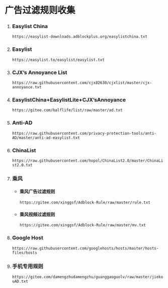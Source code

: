 # 广告过滤规则收集

1. ### Easylist China

   `https://easylist-downloads.adblockplus.org/easylistchina.txt	`

2. ### Easylist

   `https://easylist.to/easylist/easylist.txt`

3. ### CJX’s Annoyance List

   `https://raw.githubusercontent.com/cjx82630/cjxlist/master/cjx-annoyance.txt`

4. ### EasylistChina+EasylistLite+CJX’sAnnoyance

   `https://gitee.com/halflife/list/raw/master/ad.txt`

5. ### Anti-AD

   `https://raw.githubusercontent.com/privacy-protection-tools/anti-AD/master/anti-ad-easylist.txt`

6. ### ChinaList

   `https://raw.githubusercontent.com/hopol/ChinaList2.0/master/ChinaList2.0.txt`

7. ### 乘风

   - #### 乘风广告过滤规则

     `https://gitee.com/xinggsf/Adblock-Rule/raw/master/rule.txt`

   - #### 乘风视频过滤规则

     `https://gitee.com/xinggsf/Adblock-Rule/raw/master/mv.txt`

8. ### Google Host

   `https://raw.githubusercontent.com/googlehosts/hosts/master/hosts-files/hosts`
9. ### 手机专用规则

   `https://gitee.com/damengzhudamengzhu/guanggaoguolv/raw/master/jiekouAD.txt`
